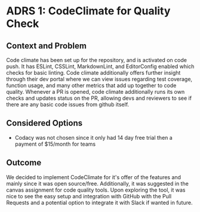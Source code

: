 # ADRS 1: CodeClimate for Quality Check

## Context and Problem

Code climate has been set up for the repository, and is activated on code push. It has ESLint, CSSLint, MarkdownLint, and EditorConfig enabled which checks for basic linting. Code climate additionally offers further insight through their dev portal where we can view issues regarding test coverage, function usage, and many other metrics that add up together to code quality. Whenever a PR is opened, code climate additionally runs its own checks and updates status on the PR, allowing devs and reviewers to see if there are any basic code issues from github itself.

## Considered Options

- Codacy was not chosen since it only had 14 day free trial then a payment of $15/month for teams

## Outcome

We decided to implement CodeClimate for it's offer of the features and mainly since it was open source/free. Additionally, it was suggested in the canvas assignment for code quality tools. Upon exploring the tool, it was nice to see the easy setup and integration with GitHub with the Pull Requests and a potential option to integrate it with Slack if wanted in future.
